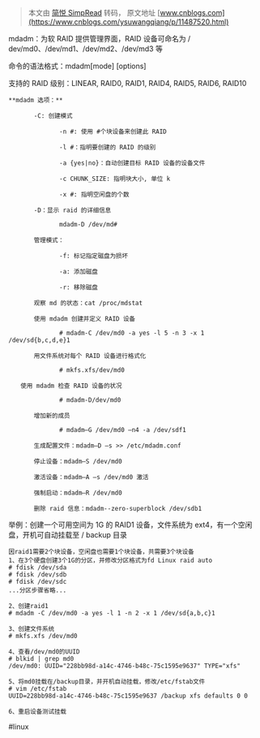> 本文由 [简悦 SimpRead](http://ksria.com/simpread/) 转码， 原文地址 [www.cnblogs.com](https://www.cnblogs.com/ysuwangqiang/p/11487520.html)

mdadm：为软 RAID 提供管理界面，RAID 设备可命名为 / dev/md0、/dev/md1、/dev/md2、/dev/md3 等

命令的语法格式：mdadm[mode] <raiddevice> [options] <component-devices>

支持的 RAID 级别：LINEAR, RAID0, RAID1, RAID4, RAID5, RAID6, RAID10
```
**mdadm 选项：**

       -C: 创建模式

              -n #: 使用 #个块设备来创建此 RAID

              -l #：指明要创建的 RAID 的级别

              -a {yes|no}：自动创建目标 RAID 设备的设备文件

              -c CHUNK_SIZE: 指明块大小, 单位 k

              -x #: 指明空闲盘的个数

       -D：显示 raid 的详细信息

              mdadm-D /dev/md#

       管理模式：

              -f: 标记指定磁盘为损坏

              -a: 添加磁盘

              -r: 移除磁盘

       观察 md 的状态：cat /proc/mdstat

       使用 mdadm 创建并定义 RAID 设备

              # mdadm-C /dev/md0 -a yes -l 5 -n 3 -x 1 /dev/sd{b,c,d,e}1

       用文件系统对每个 RAID 设备进行格式化

              # mkfs.xfs/dev/md0

　　使用 mdadm 检查 RAID 设备的状况

              # mdadm-D/dev/md0

       增加新的成员

              # mdadm–G /dev/md0 –n4 -a /dev/sdf1

       生成配置文件：mdadm–D –s >> /etc/mdadm.conf

       停止设备：mdadm–S /dev/md0

       激活设备：mdadm–A –s /dev/md0 激活

       强制启动：mdadm–R /dev/md0

       删除 raid 信息：mdadm--zero-superblock /dev/sdb1
```
举例：创建一个可用空间为 1G 的 RAID1 设备，文件系统为 ext4，有一个空闲盘，开机可自动挂载至 / backup 目录

```
因raid1需要2个块设备，空闲盘也需要1个块设备，共需要3个块设备
1、在3个硬盘创建3个1G的分区，并修改分区格式为fd Linux raid auto
# fdisk /dev/sda
# fdisk /dev/sdb
# fdisk /dev/sdc
...分区步骤省略...

2、创建raid1
# mdadm -C /dev/md0 -a yes -l 1 -n 2 -x 1 /dev/sd{a,b,c}1

3、创建文件系统
# mkfs.xfs /dev/md0

4、查看/dev/md0的UUID
# blkid | grep md0
/dev/md0: UUID="228bb98d-a14c-4746-b48c-75c1595e9637" TYPE="xfs"

5、将md0挂载在/backup目录，并开机自动挂载，修改/etc/fstab文件
# vim /etc/fstab
UUID=228bb98d-a14c-4746-b48c-75c1595e9637 /backup xfs defaults 0 0

6、重启设备测试挂载

```
#linux 
